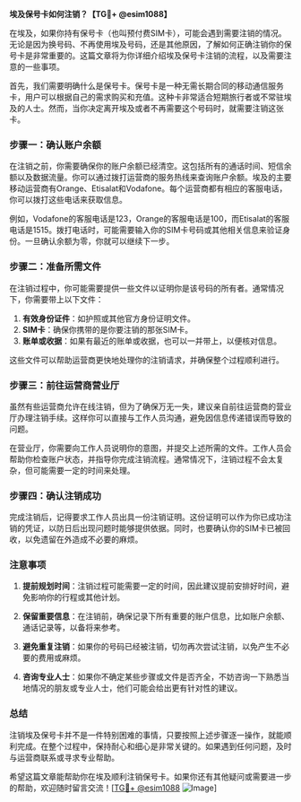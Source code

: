 **埃及保号卡如何注销？【TG💪+ @esim1088】**

在埃及，如果你持有保号卡（也叫预付费SIM卡），可能会遇到需要注销的情况。无论是因为换号码、不再使用埃及号码，还是其他原因，了解如何正确注销你的保号卡是非常重要的。这篇文章将为你详细介绍埃及保号卡注销的流程，以及需要注意的一些事项。

首先，我们需要明确什么是保号卡。保号卡是一种无需长期合同的移动通信服务卡，用户可以根据自己的需求购买和充值。这种卡非常适合短期旅行者或不常驻埃及的人士。然而，当你决定离开埃及或者不再需要这个号码时，就需要注销这张卡。

### 步骤一：确认账户余额

在注销之前，你需要确保你的账户余额已经清空。这包括所有的通话时间、短信余额以及数据流量。你可以通过拨打运营商的服务热线来查询账户余额。埃及的主要移动运营商有Orange、Etisalat和Vodafone。每个运营商都有相应的客服电话，你可以拨打这些电话来获取信息。

例如，Vodafone的客服电话是123，Orange的客服电话是100，而Etisalat的客服电话是1515。拨打电话时，可能需要输入你的SIM卡号码或其他相关信息来验证身份。一旦确认余额为零，你就可以继续下一步。

### 步骤二：准备所需文件

在注销过程中，你可能需要提供一些文件以证明你是该号码的所有者。通常情况下，你需要带上以下文件：

1. **有效身份证件**：如护照或其他官方身份证明文件。
2. **SIM卡**：确保你携带的是你要注销的那张SIM卡。
3. **账单或收据**：如果有最近的账单或收据，也可以一并带上，以便核对信息。

这些文件可以帮助运营商更快地处理你的注销请求，并确保整个过程顺利进行。

### 步骤三：前往运营商营业厅

虽然有些运营商允许在线注销，但为了确保万无一失，建议亲自前往运营商的营业厅办理注销手续。这样你可以直接与工作人员沟通，避免因信息传递错误而导致的问题。

在营业厅，你需要向工作人员说明你的意图，并提交上述所需的文件。工作人员会帮助你检查账户状态，并指导你完成注销流程。通常情况下，注销过程不会太复杂，但可能需要一定的时间来处理。

### 步骤四：确认注销成功

完成注销后，记得要求工作人员出具一份注销证明。这份证明可以作为你已成功注销的凭证，以防日后出现问题时能够提供依据。同时，也要确认你的SIM卡已被回收，以免遗留在外造成不必要的麻烦。

### 注意事项

1. **提前规划时间**：注销过程可能需要一定的时间，因此建议提前安排好时间，避免影响你的行程或其他计划。
   
2. **保留重要信息**：在注销前，确保记录下所有重要的账户信息，比如账户余额、通话记录等，以备将来参考。

3. **避免重复注销**：如果你的号码已经被注销，切勿再次尝试注销，以免产生不必要的费用或麻烦。

4. **咨询专业人士**：如果你不确定某些步骤或文件是否齐全，不妨咨询一下熟悉当地情况的朋友或专业人士，他们可能会给出更有针对性的建议。

### 总结

注销埃及保号卡并不是一件特别困难的事情，只要按照上述步骤逐一操作，就能顺利完成。在整个过程中，保持耐心和细心是非常关键的。如果遇到任何问题，及时与运营商联系或寻求专业帮助。

希望这篇文章能帮助你在埃及顺利注销保号卡。如果你还有其他疑问或需要进一步的帮助，欢迎随时留言交流！[[TG💪+ @esim1088](https://t.me/s/esim1088) ![Image](https://i.postimg.cc/4NQfJmqS/Snipaste-2025-05-13-00-14-12.png)]